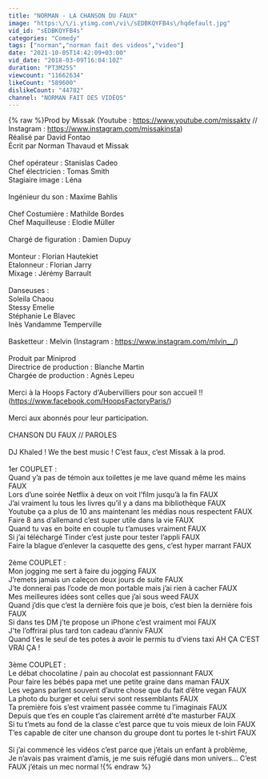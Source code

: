 ```yaml
---
title: "NORMAN - LA CHANSON DU FAUX"
image: "https:\/\/i.ytimg.com\/vi\/sEDBKQYFB4s\/hqdefault.jpg"
vid_id: "sEDBKQYFB4s"
categories: "Comedy"
tags: ["norman","norman fait des videos","video"]
date: "2021-10-05T14:42:09+03:00"
vid_date: "2018-03-09T16:04:10Z"
duration: "PT3M25S"
viewcount: "11662634"
likeCount: "589600"
dislikeCount: "44782"
channel: "NORMAN FAIT DES VIDÉOS"
---
```

{% raw %}Prod by Missak (Youtube : <a rel="nofollow" target="blank" href="https://www.youtube.com/missaktv">https://www.youtube.com/missaktv</a> // Instagram : <a rel="nofollow" target="blank" href="https://www.instagram.com/missakinsta)">https://www.instagram.com/missakinsta)</a><br />Réalisé par David Fontao<br />Écrit par Norman Thavaud et Missak<br /><br />Chef opérateur : Stanislas Cadeo<br />Chef électricien : Tomas Smith<br />Stagiaire image : Léna<br /><br />Ingénieur du son : Maxime Bahlis <br /><br />Chef Costumière : Mathilde Bordes<br />Chef Maquilleuse : Elodie Müller<br /><br />Chargé de figuration : Damien Dupuy<br /><br />Monteur : Florian Hautekiet<br />Etalonneur : Florian Jarry<br />Mixage : Jérémy Barrault<br /><br />Danseuses :<br />Soleila Chaou<br />Stessy Emelie<br />Stéphanie Le Blavec<br />Inès Vandamme Temperville<br /><br />Basketteur : Melvin (Instagram : <a rel="nofollow" target="blank" href="https://www.instagram.com/mlvin__/)">https://www.instagram.com/mlvin__/)</a><br /><br />Produit par Miniprod<br />Directrice de production : Blanche Martin<br />Chargée de production : Agnès Lepeu<br /><br />Merci à la Hoops Factory d'Aubervilliers pour son accueil !! (<a rel="nofollow" target="blank" href="https://www.facebook.com/HoopsFactoryParis/)">https://www.facebook.com/HoopsFactoryParis/)</a><br /><br />Merci aux abonnés pour leur participation. <br /><br />CHANSON DU FAUX // PAROLES<br /><br />DJ Khaled ! We the best music ! C’est faux, c’est Missak à la prod.<br /><br />1er COUPLET :<br />Quand y’a pas de témoin aux toilettes je me lave quand même les mains FAUX<br />Lors d’une soirée Netflix à deux on voit l’film jusqu’à la fin FAUX <br />J’ai vraiment lu tous les livres qu’il y a dans ma bibliothèque FAUX<br />Youtube ça a plus de 10 ans maintenant les médias nous respectent FAUX<br />Faire 8 ans d’allemand c’est super utile dans la vie FAUX<br />Quand tu vas en boite en couple tu t’amuses vraiment FAUX<br />Si j’ai téléchargé Tinder c’est juste pour tester l’appli FAUX<br />Faire la blague d’enlever la casquette des gens, c’est hyper marrant FAUX<br /><br />2ème COUPLET :<br />Mon jogging me sert à faire du jogging FAUX<br />J’remets jamais un caleçon deux jours de suite FAUX<br />J’te donnerai pas l’code de mon portable mais j’ai rien à cacher FAUX<br />Mes meilleures idées sont celles que j’ai sous weed FAUX <br />Quand j’dis que c’est la dernière fois que je bois, c’est bien la dernière fois FAUX<br />Si dans tes DM j’te propose un iPhone c’est vraiment moi FAUX<br />J'te l’offrirai plus tard ton cadeau d’anniv FAUX<br />Quand t’es le seul de tes potes à avoir le permis tu d’viens taxi AH ÇA C’EST VRAI ÇA ! <br /><br />3ème COUPLET :<br />Le débat chocolatine / pain au chocolat est passionnant FAUX<br />Pour faire les bébés papa met une petite graine dans maman FAUX<br />Les vegans parlent souvent d’autre chose que du fait d’être vegan FAUX<br />La photo du burger et celui servi sont ressemblants FAUX<br />Ta première fois s’est vraiment passée comme tu l’imaginais FAUX<br />Depuis que t’es en couple t’as clairement arrêté d’te masturber FAUX<br />Si tu t’mets au fond de la classe c’est parce que tu vois mieux de loin FAUX<br />T’es capable de citer une chanson du groupe dont tu portes le t-shirt FAUX<br /><br />Si j’ai commencé les vidéos c’est parce que j’étais un enfant à problème,<br />Je n’avais pas vraiment d’amis, je me suis réfugié dans mon univers... C’est FAUX j’étais un mec normal !{% endraw %}
